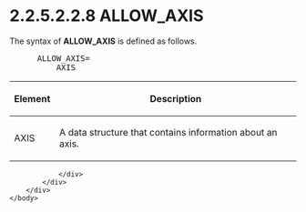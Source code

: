 <html dir="LTR" xmlns:mshelp="http://msdn.microsoft.com/mshelp" xmlns:ddue="http://ddue.schemas.microsoft.com/authoring/2003/5" xmlns:xlink="http://www.w3.org/1999/xlink" xmlns:tool="http://www.microsoft.com/tooltip">
    <head>
        <meta http-equiv="Content-Type" content="text/html; CHARSET=utf-8"></meta>
        <meta name="save" content="history"></meta>
        <title>2.2.5.2.2.8 ALLOW_AXIS</title>
        <xml>
            <mshelp:toctitle title="2.2.5.2.2.8 ALLOW_AXIS"></mshelp:toctitle>
            <mshelp:rltitle title="[MS-SSAS8]: ALLOW_AXIS"></mshelp:rltitle>
            <mshelp:keyword index="A" term="a7365c3d-834a-49d9-828f-3a6dbc735506"></mshelp:keyword>
            <mshelp:attr name="DCSext.ContentType" value="open specification"></mshelp:attr>
            <mshelp:attr name="AssetID" value="a7365c3d-834a-49d9-828f-3a6dbc735506"></mshelp:attr>
            <mshelp:attr name="TopicType" value="kbRef"></mshelp:attr>
            <mshelp:attr name="DCSext.Title" value="[MS-SSAS8]: ALLOW_AXIS" />
        </xml>
    </head>
    <body>
        <div id="header">
            <h1 class="heading">2.2.5.2.2.8 ALLOW_AXIS</h1>
        </div>
        <div id="mainSection">
            <div id="mainBody">
                <div id="allHistory" class="saveHistory"></div>
                <div id="sectionSection0" class="section" name="collapseableSection">
                    

<p>The syntax of <b>ALLOW_AXIS</b> is defined as
follows.           </p>

<dl>
<dd>
<div><pre> ALLOW_AXIS=
     AXIS
</pre></div>
</dd></dl>

<table>
 <thead>
  <tr>
   <th>
   <p>Element</p>
   </th>
   <th>
   <p>Description</p>
   </th>
  </tr>
 </thead>
 <tr>
  <td>
  <p>AXIS</p>
  </td>
  <td>
  <p>A data structure that contains information about an
  axis.</p>
  </td>
 </tr>
</table>

<p> </p>


                </div>
            </div>
        </div>
    </body>
</html>